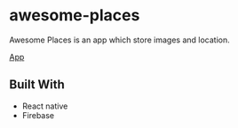 # awesome-places
Awesome Places is an app which store images and location.

[App](https://github.com/Akkiro45/assets/blob/master/awesome-places/apk/app-release.apk)

## Built With
* React native
* Firebase


